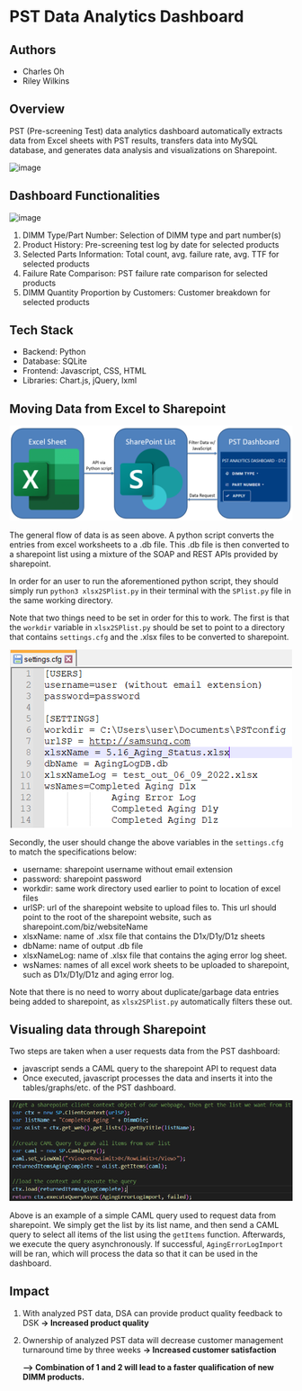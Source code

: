 # PST Data Analytics Dashboard

## Authors
- Charles Oh
- Riley Wilkins

## Overview
PST (Pre-screening Test) data analytics dashboard automatically extracts data from Excel sheets with PST results, transfers data into MySQL database, and generates data analysis and visualizations on Sharepoint.

![image](https://user-images.githubusercontent.com/106832913/184420024-02374655-58f9-4d5b-a810-61e38062c67d.png)


## Dashboard Functionalities
![image](https://user-images.githubusercontent.com/106832913/184422868-c452622d-905e-4392-9add-17e34ade8fdc.png)

1. DIMM Type/Part Number: Selection of DIMM type and part number(s)
2. Product History: Pre-screening test log by date for selected products
3. Selected Parts Information: Total count, avg. failure rate, avg. TTF for selected products
4. Failure Rate Comparison: PST failure rate comparison for selected products
5. DIMM Quantity Proportion by Customers: Customer breakdown for selected products

## Tech Stack 
- Backend: Python 
- Database: SQLite 
- Frontend: Javascript, CSS, HTML
- Libraries: Chart.js, jQuery, lxml

## Moving Data from Excel to Sharepoint
<img src="images/workflow.PNG"/>

The general flow of data is as seen above. A python script converts the entries from excel worksheets to a .db file. This .db file is then converted to a sharepoint list using a mixture of the SOAP and REST APIs provided by sharepoint.

In order for an user to run the aforementioned python script, they should simply run `python3 xlsx2SPlist.py` in their terminal with the `SPlist.py` file in the same working directory.

Note that two things need to be set in order for this to work. The first is that the `workdir` variable in `xlsx2SPlist.py` should be set to point to a directory that contains `settings.cfg` and the .xlsx files to be converted to sharepoint.


<img src="images/cfg.PNG"/>

Secondly, the user should change the above variables in the `settings.cfg` to match the specifications below:
- username: sharepoint username without email extension
- password: sharepoint password
- workdir: same work directory used earlier to point to location of excel files
- urlSP: url of the sharepoint website to upload files to. This url should point to the root of the sharepoint website, such as sharepoint.com/biz/websiteName
- xlsxName: name of .xlsx file that contains the D1x/D1y/D1z sheets
- dbName: name of output .db file
- xlsxNameLog: name of .xlsx file that contains the aging error log sheet.
- wsNames: names of all excel work sheets to be uploaded to sharepoint, such as D1x/D1y/D1z and aging error log.

Note that there is no need to worry about duplicate/garbage data entries being added to sharepoint, as `xlsx2SPlist.py` automatically filters these out.

## Visualing data through Sharepoint
Two steps are taken when a user requests data from the PST dashboard:
- javascript sends a CAML query to the sharepoint API to request data
- Once executed, javascript processes the data and inserts it into the tables/graphs/etc. of the PST dashboard.

<img src="images/examplequery.PNG"/>

Above is an example of a simple CAML query used to request data from sharepoint. We simply get the list by its list name, and then send a CAML query to select all items of the list using the `getItems` function. Afterwards, we execute the query asynchronously. If successful, `AgingErrorLogImport` will be ran, which will process the data so that it can be used in the dashboard.

## Impact
1. With analyzed PST data, DSA can provide product quality feedback to DSK 
**-> Increased product quality**
2. Ownership of analyzed PST data will decrease customer management turnaround time by three weeks 
**-> Increased customer satisfaction** 

   **--> Combination of 1 and 2 will lead to a faster qualification of new DIMM products.**
